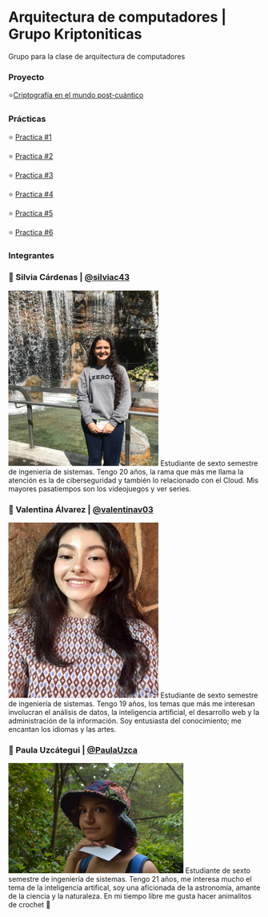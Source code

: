 # Arquitectura de computadores | Grupo Kriptoniticas
Grupo para la clase de arquitectura de computadores

### Proyecto
⭐​[Criptografía en el mundo post-cuántico](https://github.com/PaulaUzca/Arquitectura/tree/main/Proyecto)


### Prácticas
⭐​ [Practica #1](https://github.com/PaulaUzca/Arquitectura/tree/main/Practicas/Practica%20%231)


⭐​ [Practica #2](https://github.com/PaulaUzca/Arquitectura/tree/main/Practicas/Practica%20%232)


⭐​ [Practica #3](https://github.com/PaulaUzca/Arquitectura/tree/main/Practicas/Practica%20%233)


⭐​ [Practica #4](https://github.com/PaulaUzca/Arquitectura/tree/main/Practicas/Practica%20%234)


⭐​ [Practica #5](https://github.com/PaulaUzca/Arquitectura/tree/main/Practicas/Practica%20%235)


⭐​ [Practica #6](https://github.com/PaulaUzca/Arquitectura/tree/main/Practicas/Practica%20%236)


### Integrantes

### 🐇​ Silvia Cárdenas | [@silviac43](https://github.com/silviac43) 
<img src="https://github.com/PaulaUzca/Arquitectura/blob/main/Integrantes/silvia.jpeg" width="300px" height="350px">
Estudiante de sexto semestre de ingeniería de sistemas. Tengo 20 años, la rama que más me llama la atención es la de ciberseguridad y también lo relacionado con el Cloud. Mis mayores pasatiempos son los videojuegos y ver series.

### 🦋​ Valentina Álvarez | [@valentinav03](https://github.com/valentinav03)
<img src="https://github.com/PaulaUzca/Arquitectura/blob/main/Integrantes/valentina.jpeg" width="300px" height="350px">
Estudiante de sexto semestre de ingeniería de sistemas. Tengo 19 años, los temas que más me interesan involucran el análisis de datos, la inteligencia artificial, el desarrollo web y la administración de la información. Soy entusiasta del conocimiento; me encantan los idiomas y las artes.


### 🦎​ Paula Uzcátegui | [@PaulaUzca](https://github.com/PaulaUzca)
<img src="https://github.com/PaulaUzca/Arquitectura/blob/main/Integrantes/paula.jpeg" width="350px" height="220px">
Estudiante de sexto semestre de ingeniería de sistemas. Tengo 21 años, me interesa mucho el tema de la inteligencia artifical, soy una aficionada de la astronomía, amante de la ciencia y la naturaleza. En mi tiempo libre me gusta hacer animalitos de crochet 🐳


